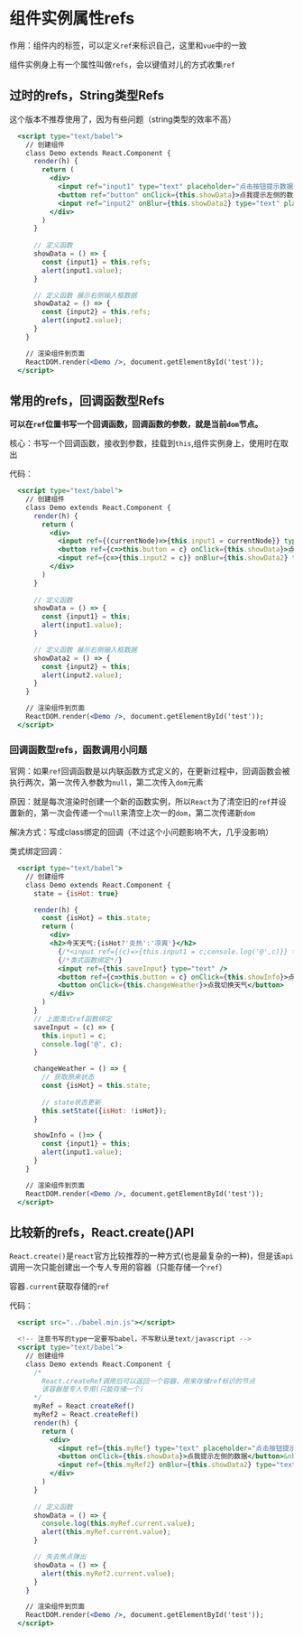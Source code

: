 # 组件实例属性refs

作用：组件内的标签，可以定义`ref`来标识自己，这里和`vue`中的一致

组件实例身上有一个属性叫做`refs`，会以键值对儿的方式收集`ref`

## 过时的refs，String类型Refs

这个版本不推荐使用了，因为有些问题（string类型的效率不高）

```jsx
  <script type="text/babel">
    // 创建组件
    class Demo extends React.Component {
      render(h) {
        return (
          <div>
            <input ref="input1" type="text" placeholder="点击按钮提示数据" />&nbsp;
            <button ref="button" onClick={this.showData}>点我提示左侧的数据</button>&nbsp;
            <input ref="input2" onBlur={this.showData2} type="text" placeholder="失去焦点提示数据" />
          </div>
        )
      }
      
      // 定义函数
      showData = () => {
        const {input1} = this.refs;
        alert(input1.value);
      }

      // 定义函数 展示右侧输入框数据
      showData2 = () => {
        const {input2} = this.refs;
        alert(input2.value);
      }
    }

    // 渲染组件到页面
    ReactDOM.render(<Demo />, document.getElementById('test'));
  </script>
```



## 常用的refs，回调函数型Refs

**可以在`ref`位置书写一个回调函数，回调函数的参数，就是当前`dom`节点。**

核心：书写一个回调函数，接收到参数，挂载到`this`,组件实例身上，使用时在取出

代码：

```jsx
  <script type="text/babel">
    // 创建组件
    class Demo extends React.Component {
      render(h) {
        return (
          <div>
            <input ref={(currentNode)=>{this.input1 = currentNode}} type="text" placeholder="点击按钮提示数据" />&nbsp;
            <button ref={c=>this.button = c} onClick={this.showData}>点我提示左侧的数据</button>&nbsp;
            <input ref={c=>{this.input2 = c}} onBlur={this.showData2} type="text" placeholder="失去焦点提示数据" />
          </div>
        )
      }
      
      // 定义函数
      showData = () => {
        const {input1} = this;
        alert(input1.value);
      }

      // 定义函数 展示右侧输入框数据
      showData2 = () => {
        const {input2} = this;
        alert(input2.value);
      }
    }

    // 渲染组件到页面
    ReactDOM.render(<Demo />, document.getElementById('test'));
  </script>
```



### 回调函数型refs，函数调用小问题

官网：如果`ref`回调函数是以内联函数方式定义的，在更新过程中，回调函数会被执行两次，第一次传入参数为`null`，第二次传入`dom`元素

原因：就是每次渲染时创建一个新的函数实例，所以`React`为了清空旧的`ref`并设置新的，第一次会传递一个`null`来清空上次一的`dom`，第二次传递新`dom`

解决方式：写成class绑定的回调（不过这个小问题影响不大，几乎没影响）

类式绑定回调：

```jsx
  <script type="text/babel">
    // 创建组件
    class Demo extends React.Component {
      state = {isHot: true}

      render(h) {
        const {isHot} = this.state;
        return (
          <div>
          <h2>今天天气:{isHot?'炎热':'凉爽'}</h2>
            {/*<input ref={(c)=>{this.input1 = c;console.log('@',c)}} type="text" placeholder="点击按钮提示数据" />&nbsp;*/}
            {/*类式函数绑定*/}
            <input ref={this.saveInput} type="text" />
            <button ref={c=>this.button = c} onClick={this.showInfo}>点我提示左侧的数据</button>
            <button onClick={this.changeWeather}>点我切换天气</button>
          </div>
        )
      }
      // 上面类式ref函数绑定
      saveInput = (c) => {
        this.input1 = c;
        console.log('@', c);
      }

      changeWeather = () => {
        // 获取原来状态
        const {isHot} = this.state;
        
        // state状态更新
        this.setState({isHot: !isHot});
      }

      showInfo = ()=> {
        const {input1} = this;
        alert(input1.value);
      }
    }

    // 渲染组件到页面
    ReactDOM.render(<Demo />, document.getElementById('test'));
  </script>
```



## 比较新的refs，React.create()API

`React.create()`是`react`官方比较推荐的一种方式(也是最复杂的一种)，但是该`api`调用一次只能创建出一个专人专用的容器（只能存储一个`ref`）

容器`.current`获取存储的`ref`

代码：

```jsx
  <script src="../babel.min.js"></script>

  <!-- 注意书写的type一定要写babel，不写默认是text/javascript -->
  <script type="text/babel">
    // 创建组件
    class Demo extends React.Component {
      /*
        React.createRef调用后可以返回一个容器，用来存储ref标识的节点
        该容器是专人专用(只能存储一个)
      */
      myRef = React.createRef()
      myRef2 = React.createRef()
      render(h) {
        return (
          <div>
            <input ref={this.myRef} type="text" placeholder="点击按钮提示数据" />&nbsp;
            <button onClick={this.showData}>点我提示左侧的数据</button>&nbsp;
            <input ref={this.myRef2} onBlur={this.showData2} type="text" placeholder="点击按钮提示数据" />&nbsp;
          </div>
        )
      }
      
      // 定义函数
      showData = () => {
        console.log(this.myRef.current.value);
        alert(this.myRef.current.value);
      }

      // 失去焦点弹出
      showData = () => {
        alert(this.myRef2.current.value);
      }
    }

    // 渲染组件到页面
    ReactDOM.render(<Demo />, document.getElementById('test'));
  </script>
```


